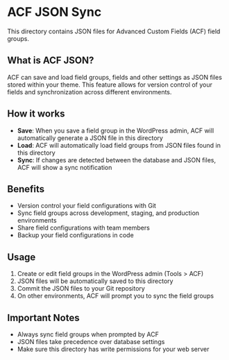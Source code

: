 # ACF JSON Sync

This directory contains JSON files for Advanced Custom Fields (ACF) field groups.

## What is ACF JSON?

ACF can save and load field groups, fields and other settings as JSON files stored within your theme. This feature allows for version control of your fields and synchronization across different environments.

## How it works

- **Save**: When you save a field group in the WordPress admin, ACF will automatically generate a JSON file in this directory
- **Load**: ACF will automatically load field groups from JSON files found in this directory
- **Sync**: If changes are detected between the database and JSON files, ACF will show a sync notification

## Benefits

- Version control your field configurations with Git
- Sync field groups across development, staging, and production environments
- Share field configurations with team members
- Backup your field configurations in code

## Usage

1. Create or edit field groups in the WordPress admin (Tools > ACF)
2. JSON files will be automatically saved to this directory
3. Commit the JSON files to your Git repository
4. On other environments, ACF will prompt you to sync the field groups

## Important Notes

- Always sync field groups when prompted by ACF
- JSON files take precedence over database settings
- Make sure this directory has write permissions for your web server
